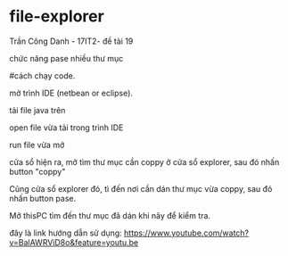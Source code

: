 # file-explorer
Trần Công Danh - 17IT2- đề tài 19

chức năng pase nhiều thư mục

#cách chạy code.

mở trình IDE (netbean or eclipse).

tải file java trên

open file vừa tải trong trình IDE

run file vừa mở

cửa sổ hiện ra, mở tìm thư mục cần coppy ở cửa sổ explorer, sau đó nhấn button "coppy"

Cũng cửa sổ explorer đó, tì đến nơi cần dán thư mục vừa coppy, sau đó nhấn button pase.

Mở thisPC tìm đến thư mục đã dán khi nãy để kiểm tra.



đây là link hướng dẫn sử dụng: https://www.youtube.com/watch?v=BalAWRViD8o&feature=youtu.be
